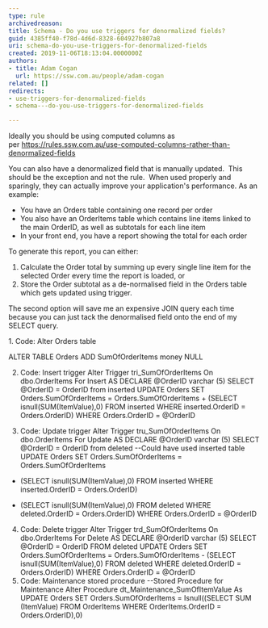 ```yaml
---
type: rule
archivedreason: 
title: Schema - Do you use triggers for denormalized fields?
guid: 4385ff40-f78d-4d6d-8328-604927b807a8
uri: schema-do-you-use-triggers-for-denormalized-fields
created: 2019-11-06T18:13:04.0000000Z
authors:
- title: Adam Cogan
  url: https://ssw.com.au/people/adam-cogan
related: []
redirects:
- use-triggers-for-denormalized-fields
- schema---do-you-use-triggers-for-denormalized-fields

---
```


Ideally you should be using computed columns as per https://rules.ssw.com.au/use-computed-columns-rather-than-denormalized-fields

You can also have a denormalized field that is manually updated.  This should be the exception and not the rule.  When used properly and sparingly, they can actually improve your application's performance. As an example:

* You have an Orders table containing one record per order
* You also have an OrderItems table which contains line items linked to the main OrderID, as well as subtotals for each line item
* In your front end, you have a report showing the total for each order


<!--endintro-->

To generate this report, you can either:

1. Calculate the Order total by summing up every single line item for the selected Order every time the report is loaded, or
2. Store the Order subtotal as a de-normalised field in the Orders table which gets updated using trigger.


The second option will save me an expensive JOIN query each time because you can just tack the denormalised field onto the end of my SELECT query.

1. Code: Alter Orders table

ALTER TABLE Orders
ADD SumOfOrderItems money NULL



2. Code: Insert trigger
Alter Trigger tri\_SumOfOrderItems
On dbo.OrderItems
For Insert
AS
DECLARE @OrderID varchar (5)
SELECT @OrderID = OrderID from inserted
UPDATE Orders
SET Orders.SumOfOrderItems = Orders.SumOfOrderItems + 
(SELECT isnull(SUM(ItemValue),0) FROM inserted WHERE inserted.OrderID = Orders.OrderID)
WHERE Orders.OrderID = @OrderID

3. Code: Update trigger
Alter Trigger tru\_SumOfOrderItems
On dbo.OrderItems
For Update
AS
DECLARE @OrderID varchar (5)
SELECT @OrderID = OrderID from deleted
--Could have used inserted table
UPDATE Orders
SET Orders.SumOfOrderItems = Orders.SumOfOrderItems
+ (SELECT isnull(SUM(ItemValue),0) FROM inserted WHERE inserted.OrderID = Orders.OrderID)
- (SELECT isnull(SUM(ItemValue),0) FROM deleted WHERE deleted.OrderID = Orders.OrderID) 
WHERE Orders.OrderID = @OrderID
4. Code: Delete trigger
Alter Trigger trd\_SumOfOrderItems
On dbo.OrderItems
For Delete
AS
DECLARE @OrderID varchar (5)
SELECT @OrderID = OrderID FROM deleted
UPDATE Orders
SET Orders.SumOfOrderItems = Orders.SumOfOrderItems - 
	(SELECT isnull(SUM(ItemValue),0) FROM deleted WHERE deleted.OrderID = Orders.OrderID)
WHERE Orders.OrderID = @OrderID
5. Code: Maintenance stored procedure
--Stored Procedure for Maintenance
Alter Procedure dt\_Maintenance\_SumOfItemValue
As
UPDATE Orders
SET Orders.SumOfOrderItems = Isnull((SELECT SUM (ItemValue) FROM OrderItems WHERE OrderItems.OrderID = Orders.OrderID),0)
